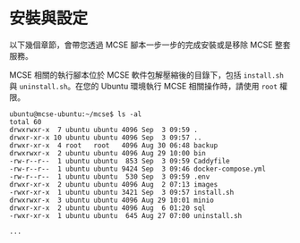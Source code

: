 # 安裝與設定

以下幾個章節，會帶您透過 MCSE 腳本一步一步的完成安裝或是移除 MCSE 整套服務。

MCSE 相關的執行腳本位於 MCSE 軟件包解壓縮後的目錄下，包括 `install.sh` 與 `uninstall.sh`。在您的 Ubuntu 環境執行 MCSE 相關操作時，請使用 `root` 權限。

```
ubuntu@mcse-ubuntu:~/mcse$ ls -al
total 60
drwxrwxr-x  7 ubuntu ubuntu 4096 Sep  3 09:59 .
drwxr-xr-x 10 ubuntu ubuntu 4096 Sep  3 09:57 ..
drwxr-xr-x  4 root   root   4096 Aug 30 06:48 backup
drwxrwxr-x  2 ubuntu ubuntu 4096 Aug 29 10:00 bin
-rw-r--r--  1 ubuntu ubuntu  853 Sep  3 09:59 Caddyfile
-rw-r--r--  1 ubuntu ubuntu 9424 Sep  3 09:46 docker-compose.yml
-rw-r--r--  1 ubuntu ubuntu  530 Sep  3 09:59 .env
drwxr-xr-x  2 ubuntu ubuntu 4096 Aug  2 07:13 images
-rwxr-xr-x  1 ubuntu ubuntu 3421 Sep  3 09:57 install.sh
drwxrwxr-x  3 ubuntu ubuntu 4096 Aug 29 10:01 minio
drwxr-xr-x  2 ubuntu ubuntu 4096 Aug  6 01:20 sql
-rwxr-xr-x  1 ubuntu ubuntu  645 Aug 27 07:00 uninstall.sh

...
```